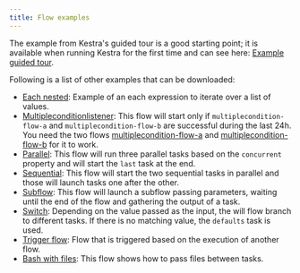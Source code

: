 ```yaml
---
title: Flow examples
---
```


The example from Kestra's guided tour is a good starting point; it is available when running Kestra for the first time and can see here: [Example guided tour](./example-guided-tour.md).

Following is a list of other examples that can be downloaded:
- [Each nested](./each-nested.md): Example of an each expression to iterate over a list of values.
- [Multipleconditionlistener](./multiplecondition-listener.md): This flow will start only if `multiplecondition-flow-a` and `multiplecondition-flow-b` are successful during the last 24h. You need the two flows [multiplecondition-flow-a](/examples/flows_multiplecondition-flow-a.yml) and [multiplecondition-flow-b](/examples/flows_multiplecondition-flow-b.yml) for it to work.
- [Parallel](./parallel.md): This flow will run three parallel tasks based on the `concurrent` property and will start the `last` task at the end.
- [Sequential](./sequential.md): This flow will start the two sequential tasks in parallel and those will launch tasks one after the other.
- [Subflow](./subflow.md): This flow will launch a subflow passing parameters, waiting until the end of the flow and gathering the output of a task.
- [Switch](./switch.md): Depending on the value passed as the input, the will flow branch to different tasks. If there is no matching value, the `defaults` task is used.
- [Trigger flow](./trigger-flow.md): Flow that is triggered based on the execution of another flow.
- [Bash with files](./bash-with-files.md): This flow shows how to pass files between tasks.
